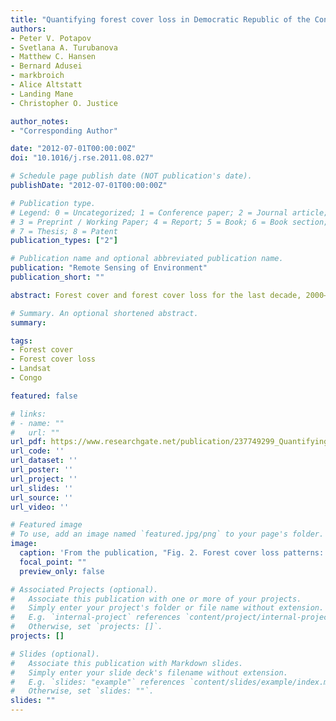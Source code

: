 ```yaml
---
title: "Quantifying forest cover loss in Democratic Republic of the Congo, 2000–2010, with Landsat ETM + data"
authors:
- Peter V. Potapov
- Svetlana A. Turubanova
- Matthew C. Hansen
- Bernard Adusei
- markbroich
- Alice Altstatt
- Landing Mane
- Christopher O. Justice

author_notes:
- "Corresponding Author"

date: "2012-07-01T00:00:00Z"
doi: "10.1016/j.rse.2011.08.027"

# Schedule page publish date (NOT publication's date).
publishDate: "2012-07-01T00:00:00Z"

# Publication type.
# Legend: 0 = Uncategorized; 1 = Conference paper; 2 = Journal article;
# 3 = Preprint / Working Paper; 4 = Report; 5 = Book; 6 = Book section;
# 7 = Thesis; 8 = Patent
publication_types: ["2"]

# Publication name and optional abbreviated publication name.
publication: "Remote Sensing of Environment"
publication_short: ""

abstract: Forest cover and forest cover loss for the last decade, 2000–2010, have been quantified for the Democratic Republic of the Congo (DRC) using Landsat time-series data set. This was made possible via an exhaustive mining of the Landsat Enhanced Thematic Mapper Plus (ETM +) archive. A total of 8881 images were processed to create multi-temporal image metrics resulting in 99.6% of the DRC land area covered by cloud-free Landsat observations. To facilitate image compositing, a top-of-atmosphere (TOA) reflectance calibration and image normalization using Moderate Resolution Imaging Spectroradiometer (MODIS) top of canopy (TOC) reflectance data sets were performed. Mapping and change detection was implemented using a classification tree algorithm. The national year 2000 forest cover was estimated to be 159,529.2 thousand hectares, with gross forest cover loss for the last decade totaling 2.3% of forest area. Forest cover loss area increased by 13.8% between the 2000–2005 and 2005–2010 intervals, with the greatest increase occurring within primary humid tropical forests. Forest loss intensity was distributed unevenly and associated with areas of high population density and mining activity. While forest cover loss is comparatively low in protected areas and priority conservation landscapes compared to forests outside of such areas, gross forest cover loss for all nature protection areas increased by 64% over the 2000 to 2005 and 2005 to 2010 intervals.

# Summary. An optional shortened abstract.
summary: 

tags:
- Forest cover
- Forest cover loss
- Landsat
- Congo

featured: false

# links:
# - name: ""
#   url: ""
url_pdf: https://www.researchgate.net/publication/237749299_Quantifying_forest_cover_loss_in_Democratic_Republic_of_the_Congo_2000-2010_with_Landsat_ETM_data
url_code: ''
url_dataset: ''
url_poster: ''
url_project: ''
url_slides: ''
url_source: ''
url_video: ''

# Featured image
# To use, add an image named `featured.jpg/png` to your page's folder. 
image:
  caption: 'From the publication, "Fig. 2. Forest cover loss patterns: A. Within a humid tropical forest zone (Kasai-Occidental province); B. Within a woodland zone (Katanga province)." '
  focal_point: ""
  preview_only: false

# Associated Projects (optional).
#   Associate this publication with one or more of your projects.
#   Simply enter your project's folder or file name without extension.
#   E.g. `internal-project` references `content/project/internal-project/index.md`.
#   Otherwise, set `projects: []`.
projects: []

# Slides (optional).
#   Associate this publication with Markdown slides.
#   Simply enter your slide deck's filename without extension.
#   E.g. `slides: "example"` references `content/slides/example/index.md`.
#   Otherwise, set `slides: ""`.
slides: ""
---
```



